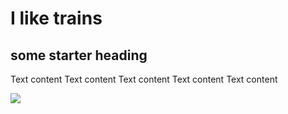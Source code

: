 # I like trains

## some starter heading

Text content 
Text content 
Text content 
Text content 
Text content 

![](https://tvnz-1-news-prod.cdn.arcpublishing.com/resizer/v2/panmure-auckland-trains-train-public-transport-2GXOQ6BT75B2FEG7YRP2IDEH34.png?auth=18b1a91d33ab4240e5ef07f5049a3c0fb1977b872946767bdf3351abe3920b57&quality=70&width=1024&height=576&focal=1071%2C473)